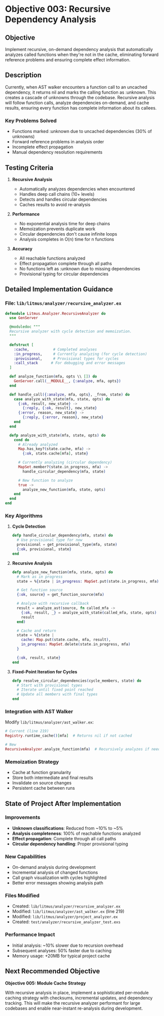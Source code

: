 # Objective 003: Recursive Dependency Analysis

## Objective
Implement recursive, on-demand dependency analysis that automatically analyzes called functions when they're not in the cache, eliminating forward reference problems and ensuring complete effect information.

## Description
Currently, when AST walker encounters a function call to an uncached dependency, it returns nil and marks the calling function as :unknown. This creates a cascade of unknowns through the codebase. Recursive analysis will follow function calls, analyze dependencies on-demand, and cache results, ensuring every function has complete information about its callees.

### Key Problems Solved
- Functions marked :unknown due to uncached dependencies (30% of unknowns)
- Forward reference problems in analysis order
- Incomplete effect propagation
- Manual dependency resolution requirements

## Testing Criteria
1. **Recursive Analysis**
   - Automatically analyzes dependencies when encountered
   - Handles deep call chains (10+ levels)
   - Detects and handles circular dependencies
   - Caches results to avoid re-analysis

2. **Performance**
   - No exponential analysis time for deep chains
   - Memoization prevents duplicate work
   - Circular dependencies don't cause infinite loops
   - Analysis completes in O(n) time for n functions

3. **Accuracy**
   - All reachable functions analyzed
   - Effect propagation complete through all paths
   - No functions left as :unknown due to missing dependencies
   - Provisional typing for circular dependencies

## Detailed Implementation Guidance

### File: `lib/litmus/analyzer/recursive_analyzer.ex`

```elixir
defmodule Litmus.Analyzer.RecursiveAnalyzer do
  use GenServer

  @moduledoc """
  Recursive analyzer with cycle detection and memoization.
  """

  defstruct [
    :cache,           # Completed analyses
    :in_progress,     # Currently analyzing (for cycle detection)
    :provisional,     # Provisional types for cycles
    :call_stack      # For debugging and error messages
  ]

  def analyze_function(mfa, opts \\ []) do
    GenServer.call(__MODULE__, {:analyze, mfa, opts})
  end

  def handle_call({:analyze, mfa, opts}, _from, state) do
    case analyze_with_state(mfa, state, opts) do
      {:ok, result, new_state} ->
        {:reply, {:ok, result}, new_state}
      {:error, reason, new_state} ->
        {:reply, {:error, reason}, new_state}
    end
  end

  defp analyze_with_state(mfa, state, opts) do
    cond do
      # Already analyzed
      Map.has_key?(state.cache, mfa) ->
        {:ok, state.cache[mfa], state}

      # Currently analyzing (circular dependency)
      MapSet.member?(state.in_progress, mfa) ->
        handle_circular_dependency(mfa, state)

      # New function to analyze
      true ->
        analyze_new_function(mfa, state, opts)
    end
  end
end
```

### Key Algorithms

1. **Cycle Detection**
   ```elixir
   defp handle_circular_dependency(mfa, state) do
     # Use provisional type for now
     provisional = get_provisional_type(mfa, state)
     {:ok, provisional, state}
   end
   ```

2. **Recursive Analysis**
   ```elixir
   defp analyze_new_function(mfa, state, opts) do
     # Mark as in progress
     state = %{state | in_progress: MapSet.put(state.in_progress, mfa)}

     # Get function source
     {:ok, source} = get_function_source(mfa)

     # Analyze with recursive callback
     result = analyze_ast(source, fn called_mfa ->
       {:ok, result, _} = analyze_with_state(called_mfa, state, opts)
       result
     end)

     # Cache and return
     state = %{state |
       cache: Map.put(state.cache, mfa, result),
       in_progress: MapSet.delete(state.in_progress, mfa)
     }

     {:ok, result, state}
   end
   ```

3. **Fixed-Point Iteration for Cycles**
   ```elixir
   defp resolve_circular_dependencies(cycle_members, state) do
     # Start with provisional types
     # Iterate until fixed point reached
     # Update all members with final types
   end
   ```

### Integration with AST Walker

Modify `lib/litmus/analyzer/ast_walker.ex`:
```elixir
# Current (line 219)
Registry.runtime_cache()[mfa]  # Returns nil if not cached

# New
RecursiveAnalyzer.analyze_function(mfa)  # Recursively analyzes if needed
```

### Memoization Strategy
- Cache at function granularity
- Store both intermediate and final results
- Invalidate on source changes
- Persistent cache between runs

## State of Project After Implementation

### Improvements
- **Unknown classifications**: Reduced from ~10% to ~5%
- **Analysis completeness**: 100% of reachable functions analyzed
- **Effect propagation**: Complete through all call paths
- **Circular dependency handling**: Proper provisional typing

### New Capabilities
- On-demand analysis during development
- Incremental analysis of changed functions
- Call graph visualization with cycles highlighted
- Better error messages showing analysis path

### Files Modified
- Created: `lib/litmus/analyzer/recursive_analyzer.ex`
- Modified: `lib/litmus/analyzer/ast_walker.ex` (line 219)
- Modified: `lib/litmus/analyzer/project_analyzer.ex`
- Created: `test/analyzer/recursive_analyzer_test.exs`

### Performance Impact
- Initial analysis: ~10% slower due to recursion overhead
- Subsequent analyses: 50% faster due to caching
- Memory usage: +20MB for typical project cache

## Next Recommended Objective

**Objective 005: Module Cache Strategy**

With recursive analysis in place, implement a sophisticated per-module caching strategy with checksums, incremental updates, and dependency tracking. This will make the recursive analyzer performant for large codebases and enable near-instant re-analysis during development.